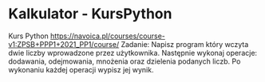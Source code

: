 # Kalkulator - KursPython
Kurs Python https://navoica.pl/courses/course-v1:ZPSB+PPP1+2021_PP1/course/
Zadanie:
Napisz program który wczyta dwie liczby wprowadzone przez użytkownika. Następnie wykonaj operacje: dodawania, odejmowania, mnożenia oraz dzielenia podanych liczb. Po wykonaniu każdej operacji wypisz jej wynik.
